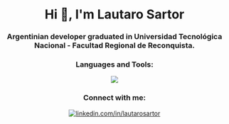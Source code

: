 <h1 align="center">Hi 👋, I'm Lautaro Sartor</h1>
<h3 align="center">Argentinian developer graduated in Universidad Tecnológica Nacional - Facultad Regional de Reconquista.</h3>

<div align="center">
  <h3>Languages and Tools:</h3>
  <p>
    <a href="https://skillicons.dev">
      <img src="https://skillicons.dev/icons?i=html,css,js,bootstrap,tailwind,dotnet,angular,mysql,sqlite,postman,git,github&perline=14" />
    </a>
  </p>
</div>
  
<div align="center">
  <h3>Connect with me:</h3>
  <p>
  <a href="https://www.linkedin.com/in/lautarosartor/" target="_blank">
    <img align="center" src="https://skillicons.dev/icons?i=linkedin&perline=14" alt="linkedin.com/in/lautarosartor"/>
  </a>
  </p>
</div>


